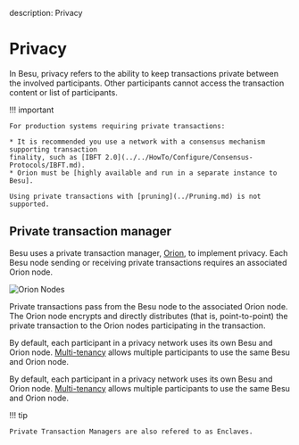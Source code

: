 description: Privacy
<!--- END of page meta data -->

# Privacy

In Besu, privacy refers to the ability to keep transactions private between the involved
participants. Other participants cannot access the transaction content or list of participants.

!!! important

    For production systems requiring private transactions:

    * It is recommended you use a network with a consensus mechanism supporting transaction
    finality, such as [IBFT 2.0](../../HowTo/Configure/Consensus-Protocols/IBFT.md).
    * Orion must be [highly available and run in a separate instance to Besu].

    Using private transactions with [pruning](../Pruning.md) is not supported.

## Private transaction manager

Besu uses a private transaction manager, [Orion](http://docs.orion.pegasys.tech), to implement
privacy. Each Besu node sending or receiving private transactions requires an associated Orion
node.

![Orion Nodes](../../images/OrionNodes.png)

Private transactions pass from the Besu node to the associated Orion node. The Orion node
encrypts and directly distributes (that is, point-to-point) the private transaction to the Orion
nodes participating in the transaction.

By default, each participant in a privacy network uses its own Besu and Orion node.
[Multi-tenancy](Multi-Tenancy.md) allows multiple participants to use the same Besu and Orion node.

By default, each participant in a privacy network uses its own Besu and Orion
node. [Multi-tenancy](Multi-Tenancy.md) allows multiple participants to use the same Besu and Orion
node.

!!! tip

    Private Transaction Managers are also refered to as Enclaves.

<!-- Links -->
[highly available and run in a separate instance to Besu]: ../../HowTo/Use-Privacy/Run-Orion-With-Besu.md